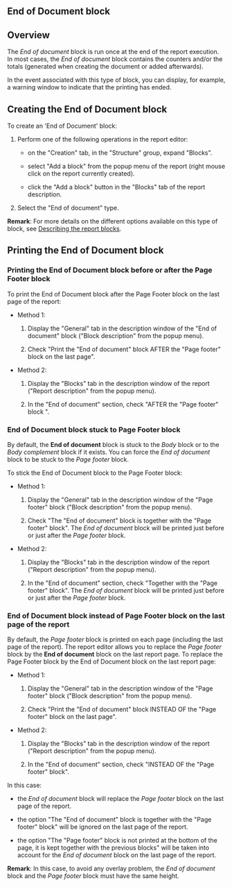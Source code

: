 


## End of Document block
			



<a name="NOTE1"></a>
<a name="NOTE1_1"></a>


## Overview
<a name="overview_ELTTEXTE000197"></a>
The *End of document* block is run once at the end of the report execution. In most cases, the *End of document* block contains the counters and/or the totals (generated when creating the document or added afterwards).

In the event associated with this type of block, you can display, for example, a warning window to indicate that the printing has ended.



<a name="NOTE2"></a>
<a name="NOTE2_1"></a>


## Creating the End of Document block
<a name="creating_the_end_document_block_ELTTEXTE000221"></a>
To create an 'End of Document' block: 

1. Perform one of the following operations in the report editor:

	- on the "Creation" tab, in the "Structure" group, expand "Blocks".

	- select "Add a block" from the popup menu of the report (right mouse click on the report currently created).

	- click the "Add a block" button in the "Blocks" tab of the report description.




2. Select the "End of document" type.




**Remark**: For more details on the different options available on this type of block, see [Describing the report blocks](../WDChamp/1011049.md).

<a name="NOTE3"></a>
<a name="NOTE3_1"></a>


## Printing the End of Document block
<a name="printing_the_end_document_block_ELTTEXTE000245"></a>


### Printing the End of Document block before or after the Page Footer block
<a name="printing_the_end_document_block_before_after_the_page_footer_block_ELTPARAGRAPHE000059"></a>

To print the End of Document block after the Page Footer block on the last page of the report:

- Method 1: 

	1. Display the "General" tab in the description window of the "End of document" block ("Block description" from the popup menu).

	2. Check "Print the "End of document" block AFTER the "Page footer" block on the last page".




- Method 2: 

	1. Display the "Blocks" tab in the description window of the report ("Report description" from the popup menu).

	2. In the "End of document" section, check "AFTER the "Page footer" block ".






<a name="NOTE3_2"></a>


### End of Document block stuck to Page Footer block
<a name="end_document_block_stuck_page_footer_block_ELTPARAGRAPHE000083"></a>

By default, the **End of document** block is stuck to the *Body* block or to the *Body complement* block if it exists. You can force the *End of document* block to be stuck to the *Page footer* block.

To stick the End of Document block to the Page Footer block:

- Method 1: 

	1. Display the "General" tab in the description window of the "Page footer" block ("Block description" from the popup menu).

	2. Check "The "End of document" block is together with the "Page footer" block". 
			The *End of document* block will be printed just before or just after the *Page footer* block.




- Method 2: 

	1. Display the "Blocks" tab in the description window of the report ("Report description" from the popup menu).

	2. In the "End of document" section, check "Together with the "Page footer" block". 
			The *End of document* block will be printed just before or just after the *Page footer* block.






<a name="NOTE3_3"></a>


### End of Document block instead of Page Footer block on the last page of the report
<a name="end_document_block_instead_page_footer_block_the_last_page_the_report_ELTPARAGRAPHE000113"></a>

By default, the *Page footer* block is printed on each page (including the last page of the report). The report editor allows you to replace the *Page footer* block by the **End of  document** block on the last report page.
To replace the Page Footer block by the End of Document block on the last report page:

- Method 1: 

	1. Display the "General" tab in the description window of the "Page footer" block ("Block description" from the popup menu).

	2. Check "Print the "End of document" block INSTEAD OF the "Page footer" block on the last page". 




- Method 2: 

	1. Display the "Blocks" tab in the description window of the report ("Report description" from the popup menu).

	2. In the "End of document" section, check "INSTEAD OF the "Page footer" block".







In this case:

- the *End of document* block will replace the *Page footer* block on the last page of the report.

- the option "The "End of document" block is together with the "Page footer" block" will be ignored on the last page of the report.

- the option "The "Page footer" block is not printed at the bottom of the page, it is kept together with the previous blocks" will be taken into account for the *End of document* block on the last page of the report.


**Remark**: In this case, to avoid any overlay problem, the *End of document* block and the *Page footer* block must have the same height.


